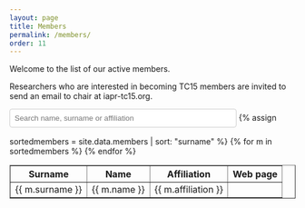 ```yaml
---
layout: page
title: Members
permalink: /members/
order: 11
---
```


Welcome to the list of our active members.

Researchers who are interested in becoming TC15 members are invited to send an email to chair at iapr-tc15.org.

<input type="text" id="search" placeholder="Search name, surname or affiliation" style="margin-bottom:1rem; width:100%; max-width:400px; padding:.5rem; border:1px solid #ccc; border-radius:.25rem;" />

<table id="members-table" border="1" cellspacing="0" cellpadding="5">
  <thead>
    <tr>
      <th>Surname</th>
      <th>Name</th>
      <th>Affiliation</th>
      <th>Web page</th>
    </tr>
  </thead>
  <tbody>
    {% assign sortedmembers = site.data.members | sort: "surname" %}
    {% for m in sortedmembers %}
    <tr>
      <td>{{ m.surname }}</td>
      <td>{{ m.name }}</td>
      <td>{{ m.affiliation }}</td>
      <td><a href="{{ m.page }}" target="_blank"><i class="fa fa-institution" style="font-size:24px"></i></a></td>
    </tr>
    {% endfor %}
  </tbody>
</table>

<script>
document.addEventListener('DOMContentLoaded', function () {
  const input = document.getElementById('search');
  const rows = document.querySelectorAll('#members-table tbody tr');

  input.addEventListener('input', function () {
    const query = this.value.toLowerCase();
    rows.forEach(row => {
      const rowText = row.innerText.toLowerCase();
      row.style.display = rowText.includes(query) ? '' : 'none';
    });
  });
});
</script>

